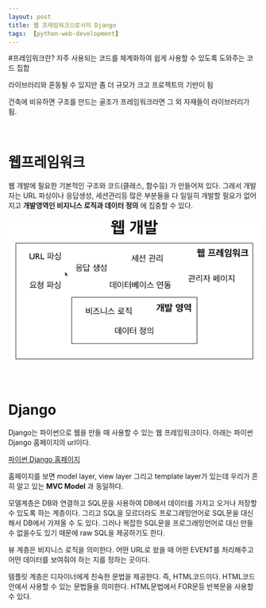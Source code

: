 ```yaml
---
layout: post
title: 웹 프레임워크으로서의 Django
tags:  [python-web-development]
---
```

#프레임워크란?
자주 사용되는 코드를 체계화하여 쉽게 사용할 수 있도록 도와주는 코드 집합

라이브러리와 혼동될 수 있지만 좀 더 규모가 크고 프로젝트의 기반이 됨

건축에 비유하면 구조를 만드는 골조가 프레임워크라면 그 외 자재들이 라이브러리가 됨.

&nbsp;
&nbsp;
&nbsp;
&nbsp;

# 웹프레임워크
웹 개발에 필요한 기본적인 구조와 코드(클래스, 함수등) 가 만들어져 있다. 그래서 개발자는 URL 파싱이나 응답생성, 세션관리등 많은 부분들을 다 일일히 개발할 필요가 없어지고 **개발영역인 비지니스 로직과 데이터 정의** 에 집중할 수 있다.

![Alt text](/public/post/2020_02_06_web_framework/pic_1.PNG)

&nbsp;
&nbsp;
&nbsp;
&nbsp;

# Django

Django는 파이썬으로 웹을 만들 때 사용할 수 있는 웹 프레임워크이다. 아래는 파이썬 Django 홈페이지의 url이다.

[파이썬 Django 홈페이지](https://docs.djangoproject.com/en/3.0/)

홈페이지를 보면 model layer,  view layer 그리고 template layer가 있는데 우리가 흔히 알고 있는 **MVC Model** 과 동일하다.

모델계층은 DB와 연결하고 SQL문을 사용하여 DB에서 데이터를 가지고 오거나 저장할 수 있도록 하는 계층이다. 그리고 SQL을 모르더라도 프로그래밍언어로 SQL문을 대신해서 DB에서 가져올 수 도 있다. 그러나 복잡한 SQL문을 프로그래밍언어로 대신 만들수 없을수도 있기 때문에 raw SQL을 제공하기도 한다.

뷰 계층은 비지니스 로직을 의미한다. 어떤 URL로 왔을 때 어떤 EVENT를 처리해주고 어떤 데이터를 보여줘야 하는 지를 정하는 곳이다.

템플릿 계층은 디자이너에게 친숙한 문법을 제공한다. 즉, HTML코드이다. HTML코드 안에서 사용할 수 있는 문법들을 의미한다. HTML문법에서 FOR문등 반복문을 사용할 수 있다.
